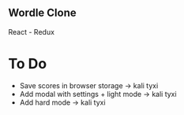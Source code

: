 ## Wordle Clone
React - Redux

# To Do
- Save scores in browser storage -> kali tyxi
- Add modal with settings + light mode -> kali tyxi
- Add hard mode -> kali tyxi